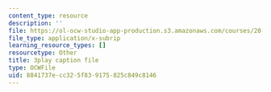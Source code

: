 ```yaml
---
content_type: resource
description: ''
file: https://ol-ocw-studio-app-production.s3.amazonaws.com/courses/20-219-becoming-the-next-bill-nye-writing-and-hosting-the-educational-show-january-iap-2015/8841737ecc325f839175825c849c8146_AjK2zF9yN0k.vtt
file_type: application/x-subrip
learning_resource_types: []
resourcetype: Other
title: 3play caption file
type: OCWFile
uid: 8841737e-cc32-5f83-9175-825c849c8146
---
```

